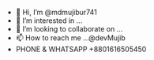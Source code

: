 - 👋 Hi, I’m @mdmujibur741
- 👀 I’m interested in ...
- 💞️ I’m looking to collaborate on ...
- 📫 How to reach me ...@devMujib
-  PHONE & WHATSAPP  +8801616505450
 
  

<!---
mdmujibur741/mdmujibur741 is a ✨ special ✨ repository because its `README.md` (this file) appears on your GitHub profile.
You can click the Preview link to take a look at your changes.
--->
 
